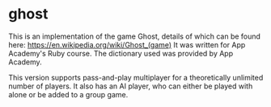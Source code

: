 # ghost

This is an implementation of the game Ghost, details of which can be found here: https://en.wikipedia.org/wiki/Ghost_(game)
It was written for App Academy's Ruby course. The dictionary used was provided by App Academy.

This version supports pass-and-play multiplayer for a theoretically unlimited number of players. It also has an AI player,
who can either be played with alone or be added to a group game.
